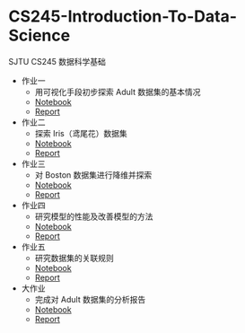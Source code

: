 # CS245-Introduction-To-Data-Science
SJTU CS245 数据科学基础

- 作业一
    - 用可视化手段初步探索 Adult 数据集的基本情况
    - [Notebook](http://nbviewer.jupyter.org/github/chenxi-wang/CS245-Data-Science/blob/master/homework_2/code/hw2.ipynb)
    - [Report](./homework_1/report.pdf)
- 作业二
    - 探索 Iris（鸢尾花）数据集
    - [Notebook](http://nbviewer.jupyter.org/github/chenxi-wang/CS245-Data-Science/blob/master/homework_2/code/hw2.ipynb)
    - [Report](./homework_2/report.pdf)
- 作业三
    - 对 Boston 数据集进行降维并探索
    - [Notebook](http://nbviewer.jupyter.org/github/chenxi-wang/CS245-Data-Science/blob/master/homework_3/code/hw3.ipynb)
    - [Report](./homework_3/report.pdf)
- 作业四
    - 研究模型的性能及改善模型的方法
    - [Notebook](http://nbviewer.jupyter.org/github/chenxi-wang/CS245-Data-Science/blob/master/homework_4/code/hw4.ipynb)
    - [Report](./homework_4/report.pdf)
- 作业五
    - 研究数据集的关联规则
    - [Notebook](http://nbviewer.jupyter.org/github/chenxi-wang/CS245-Data-Science/blob/master/homework_5/code/hw5.ipynb)
    - [Report](./homework_5/report.pdf)
- 大作业
    - 完成对 Adult 数据集的分析报告
    - [Notebook](http://nbviewer.jupyter.org/github/chenxi-wang/CS245-Data-Science/blob/master/homework_1/code/hw1.ipynbhttps%3A//github.com/chenxi-wang/CS245-Data-Science/blob/master/project/code/project.ipynb)
    - [Report](./project/report.pdf)
